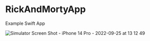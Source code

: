 # RickAndMortyApp
Example Swift App 

![Simulator Screen Shot - iPhone 14 Pro - 2022-09-25 at 13 12 49](https://user-images.githubusercontent.com/86653103/192138537-98a6ddb4-3446-4c62-a337-f0f85c54732d.png)
